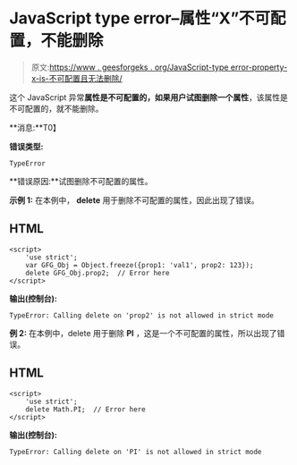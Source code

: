 # JavaScript type error–属性“X”不可配置，不能删除

> 原文:[https://www . geesforgeks . org/JavaScript-type error-property-x-is-不可配置且无法删除/](https://www.geeksforgeeks.org/javascript-typeerror-property-x-is-non-configurable-and-cant-be-deleted/)

这个 JavaScript 异常**属性是不可配置的，如果用户试图删除一个属性**，该属性是不可配置的，就不能删除。

**消息:**T0】

**错误类型:**

```
TypeError

```

**错误原因:**试图删除不可配置的属性。

**示例 1:** 在本例中， **delete** 用于删除不可配置的属性，因此出现了错误。

## HTML

```
<script>
    'use strict';
    var GFG_Obj = Object.freeze({prop1: 'val1', prop2: 123});
    delete GFG_Obj.prop2;  // Error here
</script>
```

**输出(控制台):**

```
TypeError: Calling delete on 'prop2' is not allowed in strict mode

```

**例 2:** 在本例中，delete 用于删除 **PI** ，这是一个不可配置的属性，所以出现了错误。

## HTML

```
<script>
    'use strict';
    delete Math.PI;  // Error here
</script>
```

**输出(控制台):**

```
TypeError: Calling delete on 'PI' is not allowed in strict mode

```